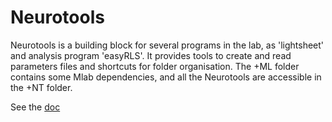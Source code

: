 # Neurotools

Neurotools is a building block for several programs in the lab, as 'lightsheet' and analysis program 'easyRLS'. It provides tools to create and read parameters files and shortcuts for folder organisation. The +ML folder contains some Mlab dependencies, and all the Neurotools are accessible in the +NT folder.

See the [doc](https://github.com/LaboJeanPerrin/NeuroTools/blob/master/doc) 